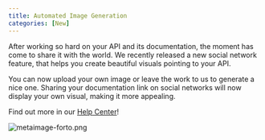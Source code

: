 ```yaml
---
title: Automated Image Generation
categories: [New]
---
```


After working so hard on your API and its documentation, the moment has come to share it with the world.
We recently released a new social network feature, that helps you create beautiful visuals pointing to your API.

You can now upload your own image or leave the work to us to generate a nice one. Sharing your documentation link on social networks will now display your own visual, making it more appealing.

Find out more in our [Help Center](https://docs.bump.sh/help/meta-images/)!

![metaimage-forto.png](/images/updates/metaimage-forto.png)
